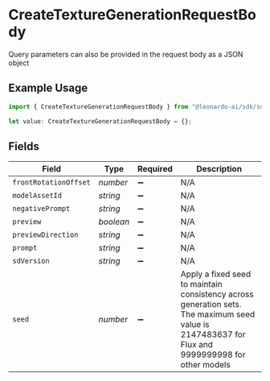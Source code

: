 # CreateTextureGenerationRequestBody

Query parameters can also be provided in the request body as a JSON object

## Example Usage

```typescript
import { CreateTextureGenerationRequestBody } from "@leonardo-ai/sdk/sdk/models/operations";

let value: CreateTextureGenerationRequestBody = {};
```

## Fields

| Field                                                                                                                                            | Type                                                                                                                                             | Required                                                                                                                                         | Description                                                                                                                                      |
| ------------------------------------------------------------------------------------------------------------------------------------------------ | ------------------------------------------------------------------------------------------------------------------------------------------------ | ------------------------------------------------------------------------------------------------------------------------------------------------ | ------------------------------------------------------------------------------------------------------------------------------------------------ |
| `frontRotationOffset`                                                                                                                            | *number*                                                                                                                                         | :heavy_minus_sign:                                                                                                                               | N/A                                                                                                                                              |
| `modelAssetId`                                                                                                                                   | *string*                                                                                                                                         | :heavy_minus_sign:                                                                                                                               | N/A                                                                                                                                              |
| `negativePrompt`                                                                                                                                 | *string*                                                                                                                                         | :heavy_minus_sign:                                                                                                                               | N/A                                                                                                                                              |
| `preview`                                                                                                                                        | *boolean*                                                                                                                                        | :heavy_minus_sign:                                                                                                                               | N/A                                                                                                                                              |
| `previewDirection`                                                                                                                               | *string*                                                                                                                                         | :heavy_minus_sign:                                                                                                                               | N/A                                                                                                                                              |
| `prompt`                                                                                                                                         | *string*                                                                                                                                         | :heavy_minus_sign:                                                                                                                               | N/A                                                                                                                                              |
| `sdVersion`                                                                                                                                      | *string*                                                                                                                                         | :heavy_minus_sign:                                                                                                                               | N/A                                                                                                                                              |
| `seed`                                                                                                                                           | *number*                                                                                                                                         | :heavy_minus_sign:                                                                                                                               | Apply a fixed seed to maintain consistency across generation sets. The maximum seed value is 2147483637 for Flux and 9999999998 for other models |